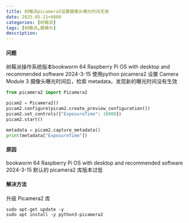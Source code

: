 ```yaml
---
title: 树莓派picamera2设置摄像头曝光时间无效
date: 2025-05-21+0800
categories: [树莓派]
tags: [树莓派,摄像头]
description: 
---
```


#### 问题
树莓派操作系统版本bookworm 64 Raspberry Pi OS with desktop and recommended software 2024-3-15
使用python picamera2 设置 Camera Module 3 摄像头曝光时间后，检索 metadata，发现新的曝光时间没有生效

```python
from picamera2 import Picamera2

picam2 = Picamera2()
picam2.configure(picam2.create_preview_configuration())
picam2.set_controls({"ExposureTime": 10000})
picam2.start()

metadata = picam2.capture_metadata()
print(metadata["ExposureTime"])
```

#### 原因
bookworm 64 Raspberry Pi OS with desktop and recommended software 2024-3-15 默认的 picamera2 库版本过低

#### 解决方法
升级 Picamera2 库

```shell
sudo apt-get update -y
sudo apt install -y python3-picamera2
```